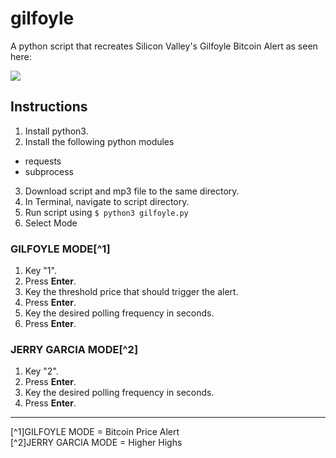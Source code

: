# gilfoyle
A python script that recreates Silicon Valley's Gilfoyle Bitcoin Alert as seen here: 

[![](https://markdown-videos.deta.dev/youtube/v=uS1KcjkWdoU)](https://www.youtube.com/watch?v=uS1KcjkWdoU)

## Instructions
1. Install python3.
2. Install the following python modules
  * requests
  * subprocess
3. Download script and mp3 file to the same directory.
4. In Terminal, navigate to script directory.
5. Run script using <code>$ python3 gilfoyle.py</code>
6. Select Mode

### GILFOYLE MODE[^1] 
1. Key "1".
2. Press **Enter**.
3. Key the threshold price that should trigger the alert.
4. Press **Enter**.
5. Key the desired polling frequency in seconds.
6. Press **Enter**.

### JERRY GARCIA MODE[^2] 

1. Key "2".
2. Press **Enter**.
5. Key the desired polling frequency in seconds.
6. Press **Enter**.

<hr>

[^1]GILFOYLE MODE = Bitcoin Price Alert<br/>
[^2]JERRY GARCIA MODE = Higher Highs